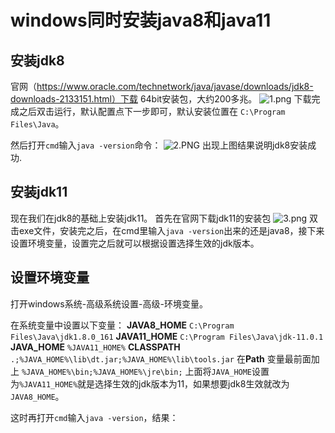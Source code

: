 # windows同时安装java8和java11

## 安装jdk8
官网（https://www.oracle.com/technetwork/java/javase/downloads/jdk8-downloads-2133151.html）下载 64bit安装包，大约200多兆。
![1.png](0)
下载完成之后双击运行，默认配置点下一步即可，默认安装位置在 `C:\Program Files\Java`。

然后打开`cmd`输入`java -version`命令：
![2.PNG](1)
出现上图结果说明jdk8安装成功.

## 安装jdk11
现在我们在jdk8的基础上安装jdk11。
首先在官网下载jdk11的安装包
![3.png](2)
双击exe文件，安装完之后，在cmd里输入`java -version`出来的还是java8，接下来设置环境变量，设置完之后就可以根据设置选择生效的jdk版本。

## 设置环境变量
打开windows系统-高级系统设置-高级-环境变量。

在系统变量中设置以下变量：
**JAVA8_HOME**
`C:\Program Files\Java\jdk1.8.0_161`
**JAVA11_HOME**
`C:\Program Files\Java\jdk-11.0.1`
**JAVA_HOME**
`%JAVA11_HOME%`
**CLASSPATH**
`.;%JAVA_HOME%\lib\dt.jar;%JAVA_HOME%\lib\tools.jar`
在**Path** 变量最前面加上
`%JAVA_HOME%\bin;%JAVA_HOME%\jre\bin;`
上面将`JAVA_HOME`设置为`%JAVA11_HOME%`就是选择生效的jdk版本为11，如果想要jdk8生效就改为`JAVA8_HOME`。

这时再打开`cmd`输入`java -version`，结果：

